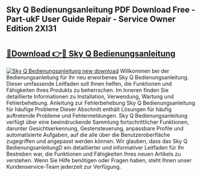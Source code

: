 ## Sky Q Bedienungsanleitung PDF Download Free - Part-ukF User Guide Repair - Service Owner Edition 2XI31

# <h2><a href="http://df0yyqw.blite.top/?on=Sky+Q+Bedienungsanleitung">🔗Download 👉🔴 Sky Q Bedienungsanleitung</a></h2>

[![Sky Q Bedienungsanleitung new download](https://i.imgur.com/lujVjoI.png)](http://df0yyqw.blite.top/?on=Sky+Q+Bedienungsanleitung)
Willkommen bei der Bedienungsanleitung für Ihr neu erworbenes Sky Q Bedienungsanleitung. Dieser umfassende Leitfaden soll Ihnen helfen, die Funktionen und Fähigkeiten Ihres Produkts zu beherrschen. Im Inneren finden Sie detaillierte Informationen zu Installation, Verwendung, Wartung und Fehlerbehebung. Anleitung zur Fehlerbehebung Sky Q Bedienungsanleitung für häufige Probleme Dieser Abschnitt enthält Lösungen für häufig auftretende Probleme und Fehlermeldungen. Sky Q Bedienungsanleitung verfügt über eine beeindruckende Sammlung fortschrittlicher Funktionen, darunter Gesichtserkennung, Gestensteuerung, anpassbare Profile und automatisierte Aufgaben, auf die alle über die Benutzeroberfläche zugegriffen und angepasst werden können. Wir glauben, dass das Sky Q BedienungsanleitungD ein detaillierter und informativer Leitfaden für Ihr Bestreben war, die Funktionen und Fähigkeiten Ihres neuen Artikels zu verstehen. Wenn Sie Hilfe benötigen oder Fragen haben, steht Ihnen unser Kundenservice-Team jederzeit zur Verfügung.
